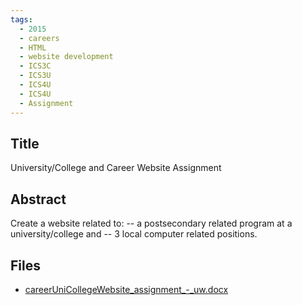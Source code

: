 ```yaml
---
tags:
  - 2015
  - careers
  - HTML
  - website development
  - ICS3C
  - ICS3U
  - ICS4U
  - ICS4U
  - Assignment
---
```

    
## Title

University/College and Career Website Assignment

## Abstract

Create a website related to: 
-- a postsecondary related program at a university/college and 
-- 3 local computer related positions.

## Files

- [careerUniCollegeWebsite_assignment_-_uw.docx](resources/2015/Amy_Chou/careerUniCollegeWebsite_assignment_-_uw.docx)
